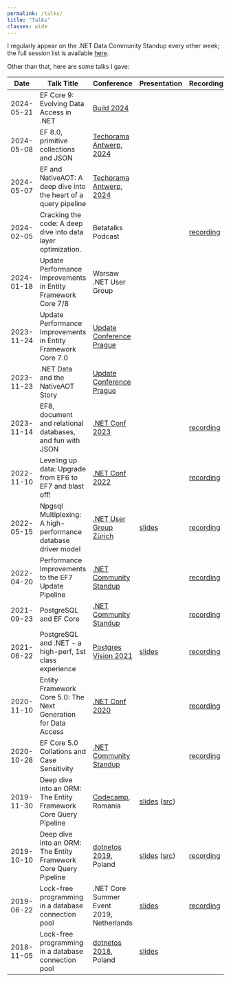 ```yaml
---
permalink: /talks/
title: "Talks"
classes: wide
---
```


I regularly appear on the .NET Data Community Standup every other week; the full session list is available [here](https://www.youtube.com/playlist?list=PLdo4fOcmZ0oX0ObHwBrJ0vJpZ7PiYMqeA).

Other than that, here are some talks I gave:

Date       | Talk Title                                                       | Conference                                                                        | Presentation                             | Recording
---------- | ----------------------------------------------------------------| --------------------------------------------------------------------------------- | ---------------------------------------- | ---------
2024-05-21 | EF Core 9: Evolving Data Access in .NET                          | [Build 2024](https://build.microsoft.com/en-US/sessions/4f008f3d-c58a-4806-b6b4-dfb993b32c4f?source=/speakers/fa3388eb-b27c-444d-99bc-a0d1f8c02961)
2024-05-08 | EF 8.0, primitive collections and JSON                           | [Techorama Antwerp, 2024](https://techorama.be)
2024-05-07 | EF and NativeAOT: A deep dive into the heart of a query pipeline | [Techorama Antwerp, 2024](https://techorama.be)
2024-02-05 | Cracking the code: A deep dive into data layer optimization.     | Betatalks Podcast                                                                 |                                          | [recording](https://podcast.betatalks.nl/1622272/14420325-75-cracking-the-code-a-deep-dive-into-data-layer-optimization-with-shay-rojansky)
2024-01-18 | Update Performance Improvements in Entity Framework Core 7/8     | Warsaw .NET User Group                                                            |                                          |
2023-11-24 | Update Performance Improvements in Entity Framework Core 7.0     | [Update Conference Prague](https://www.updateconference.net)                      |                                          | 
2023-11-23 | .NET Data and the NativeAOT Story                                | [Update Conference Prague](https://www.updateconference.net)                      |                                          | 
2023-11-14 | EF8, document and relational databases, and fun with JSON        | [.NET Conf 2023](https://www.dotnetconf.net)                                      |                                          | [recording](https://youtu.be/_8iH5QnkIJo)
2022-11-10 | Leveling up data: Upgrade from EF6 to EF7 and blast off!         | [.NET Conf 2022](https://www.dotnetconf.net)                                      |                                          | [recording](https://youtu.be/1U02rnSaz9Q)
2022-05-15 | Npgsql Multiplexing: A high-performance database driver model    | [.NET User Group Zürich](https://www.meetup.com/dotnet-zurich/events/285736291)   | [slides](2022-05-12-npgsql-multiplexing) | [recording](https://www.youtube.com/watch?v=M2tJLi_MYOw)
2022-04-20 | Performance Improvements to the EF7 Update Pipeline              | [.NET Community Standup](https://dotnet.microsoft.com/platform/community/standup) |                                          | [recording](https://www.youtube.com/watch?v=EXbuRVqxn2o)
2021-09-23 | PostgreSQL and EF Core                                           | [.NET Community Standup](https://dotnet.microsoft.com/platform/community/standup) |                                          | [recording](https://www.youtube.com/watch?v=Ya_cmZRwACM&list=PLdo4fOcmZ0oX-DBuRG4u58ZTAJgBAeQ-t&index=7)
2021-06-22 | PostgreSQL and .NET - a high-perf, 1st class experience          | [Postgres Vision 2021](https://www.postgresvision.com)                            | [slides](2021-06-22-postgres-vision)     | [recording](https://www.postgresvision.com/2021/session-videos/open)
2020-11-10 | Entity Framework Core 5.0: The Next Generation for Data Access   | [.NET Conf 2020](https://www.dotnetconf.net)                                      |                                          | [recording](https://www.youtube.com/watch?reload=9&v=BIImyq8qaD4)
2020-10-28 | EF Core 5.0 Collations and Case Sensitivity                      | [.NET Community Standup](https://dotnet.microsoft.com/platform/community/standup) |                                          | [recording](https://www.youtube.com/watch?v=OgMhLVa_VfA&list=PLdo4fOcmZ0oX-DBuRG4u58ZTAJgBAeQ-t&index=1)
2019-11-30 | Deep dive into an ORM: The Entity Framework Core Query Pipeline  | [Codecamp](https://codecamp.ro/cluj), Romania                                     | [slides](2019-11-30-codecamp-efcore-query-internals) ([src](https://github.com/roji/roji.github.io/tree/master/talks/2019-11-30-codecamp-efcore-query-internals/src))
2019-10-10 | Deep dive into an ORM: The Entity Framework Core Query Pipeline  | [dotnetos 2019](https://conf.dotnetos.org/), Poland                               | [slides](2019-10-08-dotnetos-efcore-query-internals) ([src](https://github.com/roji/roji.github.io/tree/master/talks/2019-10-08-dotnetos-efcore-query-internals/src)) | [recording](https://www.youtube.com/watch?v=r69ZxXgOIK4)
2019-06-22 | Lock-free programming in a database connection pool              | .NET Core Summer Event 2019, Netherlands                                          | [slides](https://slides.com/shayrojansky/netherlands-dncse-2019-6-22#/) | [recording](https://www.youtube.com/watch?time_continue=651&v=YQHFbYl38SE)
2018-11-05 | Lock-free programming in a database connection pool              | [dotnetos 2018](https://conf.dotnetos.org/), Poland                               | [slides](https://slides.com/shayrojansky/dotnetos-2018-11-05#/)
